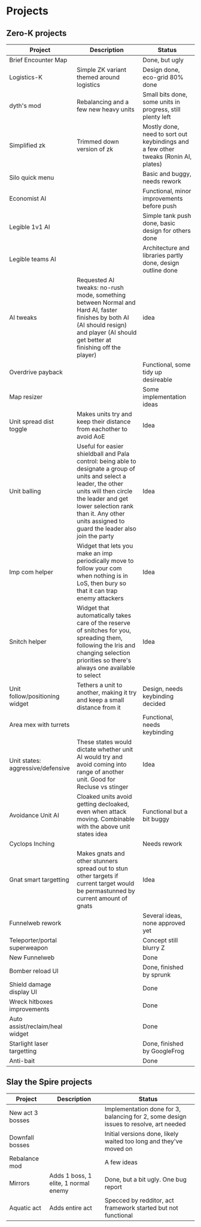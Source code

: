 # Projects

## Zero-K projects

| Project     | Description | Status |
| ----------- | ----------- | ----------- |
| Brief Encounter Map      |        | Done, but ugly |
| Logistics-K      | Simple ZK variant themed around logistics       | Design done, eco-grid 80% done |
| dyth's mod      | Rebalancing and a few new heavy units       | Small bits done, some units in progress, still plenty left |
| Simplified zk      | Trimmed down version of zk       | Mostly done, need to sort out keybindings and a few other tweaks (Ronin AI, plates) |
| Silo quick menu     |        | Basic and buggy, needs rework |
| Economist AI    |        | Functional, minor improvements before push |
| Legible 1v1 AI    |        | Simple tank push done, basic design for others done |
| Legible teams AI    |        | Architecture and libraries partly done, design outline done |
| AI tweaks    | Requested AI tweaks: no-rush mode, something between Normal and Hard AI, faster finishes by both AI (AI should resign) and player (AI should get better at finishing off the player)      | idea |
| Overdrive payback    |        | Functional, some tidy up desireable |
| Map resizer     |        | Some implementation ideas |
| Unit spread dist toggle     | Makes units try and keep their distance from eachother to avoid AoE       | Idea |
| Unit balling     | Useful for easier shieldball and Pala control: being able to designate a group of units and select a leader, the other units will then circle the leader and get lower selection rank than it. Any other units assigned to guard the leader also join the party      | Idea |
| Imp com helper   | Widget that lets you make an imp periodically move to follow your com when nothing is in LoS, then bury so that it can trap enemy attackers | Idea|
| Snitch helper   | Widget that automatically takes care of the reserve of snitches for you, spreading them, following the Iris and changing selection priorities so there's always one available to select | Idea|
| Unit follow/positioning widget     | Tethers a unit to another, making it try and keep a small distance from it       | Design, needs keybinding decided |
| Area mex with turrets     |        | Functional, needs keybinding |
| Unit states: aggressive/defensive     | These states would dictate whether unit AI would try and avoid coming into range of another unit. Good for Recluse vs stinger       | Idea |
| Avoidance Unit AI     | Cloaked units avoid getting decloaked, even when attack moving. Combinable with the above unit states idea       | Functional but a bit buggy |
| Cyclops Inching      |        | Needs rework |
| Gnat smart targetting | Makes gnats and other stunners spread out to stun other targets if current target would be permastunned by current amount of gnats | Idea |
| Funnelweb rework    |        | Several ideas, none approved yet |
| Teleporter/portal superweapon | | Concept still blurry Z
| New Funnelweb    |        | Done |
| Bomber reload UI    |        | Done, finished by sprunk |
| Shield damage display UI    |        | Done |
| Wreck hitboxes improvements   |        | Done |
| Auto assist/reclaim/heal widget   |        | Done |
| Starlight laser targetting   |        | Done, finished by GoogleFrog |
| Anti-bait   |        | Done |

## Slay the Spire projects

| Project     | Description | Status |
| ----------- | ----------- | ----------- |
| New act 3 bosses      |        | Implementation done for 3, balancing for 2, some design issues to resolve, art needed |
| Downfall bosses     |        | Initial versions done, likely waited too long and they've moved on |
| Rebalance mod      |        | A few ideas |
| Mirrors      | Adds 1 boss, 1 elite, 1 normal enemy       | Done, but a bit ugly. One bug report |
| Aquatic act      | Adds entire act       | Specced by redditor, act framework started but not functional |


